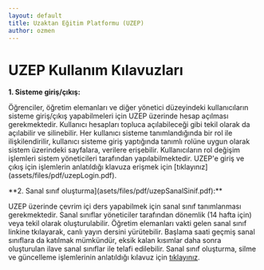 ```yaml
---
layout: default
title: Uzaktan Eğitim Platformu (UZEP)
author: ozmen
---
```


# UZEP Kullanım Kılavuzları

**1. Sisteme giriş/çıkış:**
<p>
Öğrenciler, öğretim elemanları ve diğer yönetici düzeyindeki kullanıcıların sisteme giriş/çıkış yapabilmeleri için UZEP üzerinde hesap açılması gerekmektedir. Kullanıcı hesapları topluca açılabileceği gibi tekil olarak da açılabilir ve silinebilir. Her kullanıcı sisteme tanımlandığında bir rol ile ilişkilendirilir, kullanıcı sisteme giriş yaptığında tanımlı rolüne uygun olarak sistem üzerindeki sayfalara, verilere erişebilir. Kullanıcıların rol değişim işlemleri sistem yöneticileri tarafından yapılabilmektedir. UZEP'e giriş ve çıkış için işlemlerin anlatıldığı klavuza erişmek için [tıklayınız](assets/files/pdf/uzepLogin.pdf).
</p>
**2. Sanal sınıf oluşturma](asets/files/pdf/uzepSanalSinif.pdf):**

UZEP üzerinde çevrim içi ders yapabilmek için sanal sınıf tanımlanması gerekmektedir. Sanal sınıflar yöneticiler tarafından dönemlik (14 hafta için) veya tekil olarak oluşturulabilir. Öğretim elemanları vakti gelen sanal sınıf linkine tkılayarak, canlı yayın dersini yürütebilir. Başlama saati geçmiş sanal sınıflara da katılmak mümkündür, eksik kalan kısımlar daha sonra oluşturulan ilave sanal sınıflar ile telafi edilebilir. Sanal sınıf oluşturma, silme ve güncelleme işlemlerinin anlatıldığı kılavuz için [tıklayınız](assets/files/pdf/uzepSanalSinif.pdf).

